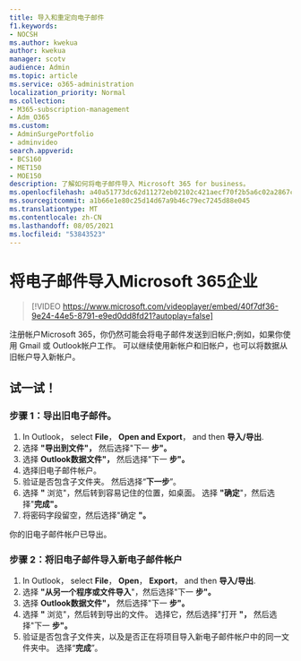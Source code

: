 ```yaml
---
title: 导入和重定向电子邮件
f1.keywords:
- NOCSH
ms.author: kwekua
author: kwekua
manager: scotv
audience: Admin
ms.topic: article
ms.service: o365-administration
localization_priority: Normal
ms.collection:
- M365-subscription-management
- Adm_O365
ms.custom:
- AdminSurgePortfolio
- adminvideo
search.appverid:
- BCS160
- MET150
- MOE150
description: 了解如何将电子邮件导入 Microsoft 365 for business。
ms.openlocfilehash: a40a51773dc62d11272eb02102c421aecf70f2b5a6c02a2867c94b47177668e6
ms.sourcegitcommit: a1b66e1e80c25d14d67a9b46c79ec7245d88e045
ms.translationtype: MT
ms.contentlocale: zh-CN
ms.lasthandoff: 08/05/2021
ms.locfileid: "53843523"
---
```

# <a name="import-email-to-microsoft-365-for-business"></a>将电子邮件导入Microsoft 365企业 

> [!VIDEO https://www.microsoft.com/videoplayer/embed/40f7df36-9e24-44e5-8791-e9ed0dd8fd21?autoplay=false]

注册帐户Microsoft 365，你仍然可能会将电子邮件发送到旧帐户;例如，如果你使用 Gmail 或 Outlook帐户工作。 可以继续使用新帐户和旧帐户，也可以将数据从旧帐户导入新帐户。

## <a name="try-it"></a>试一试！

### <a name="step-1-export-your-old-email"></a>步骤 1：导出旧电子邮件。

1. In Outlook， select **File**， **Open and Export**， and then **导入/导出**.
2. 选择 **"导出到文件"，** 然后选择"下一 **步"。**
3. 选择 **Outlook数据文件"，** 然后选择"下一 **步"。**
4. 选择旧电子邮件帐户。
5. 验证是否包含子文件夹。 然后选择“**下一步**”。
6. 选择 **"** 浏览"，然后转到容易记住的位置，如桌面。 选择 **"确定**"，然后选择"**完成"。**
7. 将密码字段留空，然后选择"确定 **"。**

 你的旧电子邮件帐户已导出。

### <a name="step-2-import-your-old-email-into-your-new-email-account"></a>步骤 2：将旧电子邮件导入新电子邮件帐户

1. In Outlook， select **File**， **Open**， **Export**， and then **导入/导出**.
2. 选择 **"从另一个程序或文件导入**"，然后选择"下一 **步"。**
3. 选择 **Outlook数据文件"，** 然后选择"下一 **步"。**
4. 选择 **"** 浏览"，然后转到导出的文件。 选择它，然后选择"打开 **"，** 然后选择"下一 **步"。**
5. 验证是否包含子文件夹，以及是否正在将项目导入新电子邮件帐户中的同一文件夹中。 选择“**完成**”。
